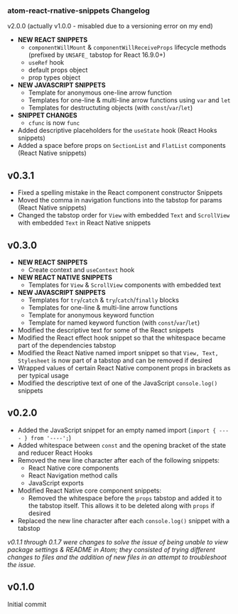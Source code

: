### atom-react-rnative-snippets Changelog

v2.0.0 (actually v1.0.0 - misabled due to a versioning error on my end)
- **NEW REACT SNIPPETS**
	- `componentWillMount` & `componentWillReceiveProps` lifecycle methods (prefixed by `UNSAFE_` tabstop for React 16.9.0+)
	- `useRef` hook
	- default props object
	- prop types object
- **NEW JAVASCRIPT SNIPPETS**
	- Template for anonymous one-line arrow function
	- Templates for one-line & multi-line arrow functions using `var` and `let`
	- Templates for destructuting objects (with `const`/`var`/`let`)
- **SNIPPET CHANGES**
	- `cfunc` is now `func`
- Added descriptive placeholders for the `useState` hook (React Hooks snippets)
- Added a space before props on `SectionList` and `FlatList` components (React Native snippets)

v0.3.1
------
- Fixed a spelling mistake in the React component constructor Snippets
- Moved the comma in navigation functions into the tabstop for params (React Native snippets)
- Changed the tabstop order for `View` with embedded `Text` and `ScrollView` with embedded `Text` in React Native snippets

v0.3.0
------
- **NEW REACT SNIPPETS**
  - Create context and `useContext` hook
- **NEW REACT NATIVE SNIPPETS**
  - Templates for `View` & `ScrollView` components with embedded text
- **NEW JAVASCRIPT SNIPPETS**
  - Templates for `try`/`catch` & `try`/`catch`/`finally` blocks
  - Templates for one-line & multi-line arrow functions
  - Template for anonymous keyword function
  - Template for named keyword function (with `const`/`var`/`let`)
- Modified the descriptive text for some of the React snippets
- Modified the React effect hook snippet so that the whitespace became part of the dependencies tabstop
-  Modified the React Native named import snippet so that `View, Text, Stylesheet` is now part of a tabstop and can be removed if desired
- Wrapped values of certain React Native component props in brackets as per typical usage
- Modified the descriptive text of one of the JavaScript `console.log()` snippets

v0.2.0
------

- Added the JavaScript snippet for an empty named import (`import { ---- } from '----';`)
- Added whitespace between `const` and the opening bracket of the state and reducer React Hooks
- Removed the new line character after each of the following snippets:
  - React Native core components
  - React Navigation method calls
  - JavaScript exports
- Modified React Native core component snippets:
  - Removed the whitespace before the `props` tabstop and added it to the tabstop itself. This allows it to be deleted along with `props` if desired
- Replaced the new line character after each `console.log()` snippet with a tabstop

_v0.1.1 through 0.1.7 were changes to solve the issue of being unable to view package settings & README in Atom; they consisted of trying different changes to files and the addition of new files in an attempt to troubleshoot the issue._

v0.1.0
------

Initial commit
